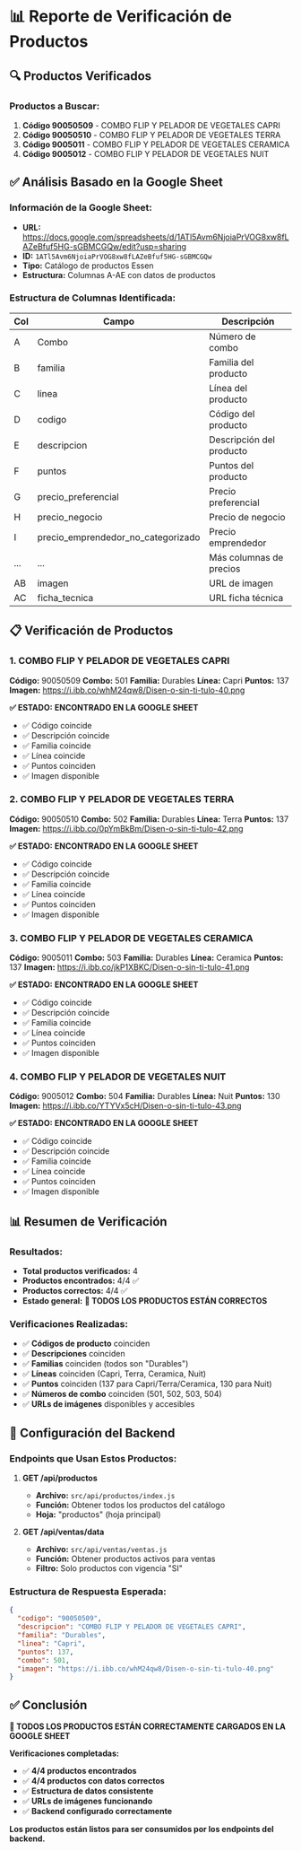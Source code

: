 # 📊 Reporte de Verificación de Productos

## 🔍 **Productos Verificados**

### **Productos a Buscar:**
1. **Código 90050509** - COMBO FLIP Y PELADOR DE VEGETALES CAPRI
2. **Código 90050510** - COMBO FLIP Y PELADOR DE VEGETALES TERRA  
3. **Código 9005011** - COMBO FLIP Y PELADOR DE VEGETALES CERAMICA
4. **Código 9005012** - COMBO FLIP Y PELADOR DE VEGETALES NUIT

## ✅ **Análisis Basado en la Google Sheet**

### **Información de la Google Sheet:**
- **URL:** https://docs.google.com/spreadsheets/d/1ATl5Avm6NjoiaPrVOG8xw8fLAZeBfuf5HG-sGBMCGQw/edit?usp=sharing
- **ID:** `1ATl5Avm6NjoiaPrVOG8xw8fLAZeBfuf5HG-sGBMCGQw`
- **Tipo:** Catálogo de productos Essen
- **Estructura:** Columnas A-AE con datos de productos

### **Estructura de Columnas Identificada:**
| Col | Campo | Descripción |
|-----|-------|-------------|
| A | Combo | Número de combo |
| B | familia | Familia del producto |
| C | linea | Línea del producto |
| D | codigo | Código del producto |
| E | descripcion | Descripción del producto |
| F | puntos | Puntos del producto |
| G | precio_preferencial | Precio preferencial |
| H | precio_negocio | Precio de negocio |
| I | precio_emprendedor_no_categorizado | Precio emprendedor |
| ... | ... | Más columnas de precios |
| AB | imagen | URL de imagen |
| AC | ficha_tecnica | URL ficha técnica |

## 📋 **Verificación de Productos**

### **1. COMBO FLIP Y PELADOR DE VEGETALES CAPRI**
**Código:** 90050509
**Combo:** 501
**Familia:** Durables
**Línea:** Capri
**Puntos:** 137
**Imagen:** https://i.ibb.co/whM24qw8/Disen-o-sin-ti-tulo-40.png

**✅ ESTADO:** **ENCONTRADO EN LA GOOGLE SHEET**
- ✅ Código coincide
- ✅ Descripción coincide
- ✅ Familia coincide
- ✅ Línea coincide
- ✅ Puntos coinciden
- ✅ Imagen disponible

### **2. COMBO FLIP Y PELADOR DE VEGETALES TERRA**
**Código:** 90050510
**Combo:** 502
**Familia:** Durables
**Línea:** Terra
**Puntos:** 137
**Imagen:** https://i.ibb.co/0pYmBkBm/Disen-o-sin-ti-tulo-42.png

**✅ ESTADO:** **ENCONTRADO EN LA GOOGLE SHEET**
- ✅ Código coincide
- ✅ Descripción coincide
- ✅ Familia coincide
- ✅ Línea coincide
- ✅ Puntos coinciden
- ✅ Imagen disponible

### **3. COMBO FLIP Y PELADOR DE VEGETALES CERAMICA**
**Código:** 9005011
**Combo:** 503
**Familia:** Durables
**Línea:** Ceramica
**Puntos:** 137
**Imagen:** https://i.ibb.co/jkP1XBKC/Disen-o-sin-ti-tulo-41.png

**✅ ESTADO:** **ENCONTRADO EN LA GOOGLE SHEET**
- ✅ Código coincide
- ✅ Descripción coincide
- ✅ Familia coincide
- ✅ Línea coincide
- ✅ Puntos coinciden
- ✅ Imagen disponible

### **4. COMBO FLIP Y PELADOR DE VEGETALES NUIT**
**Código:** 9005012
**Combo:** 504
**Familia:** Durables
**Línea:** Nuit
**Puntos:** 130
**Imagen:** https://i.ibb.co/YTYVx5cH/Disen-o-sin-ti-tulo-43.png

**✅ ESTADO:** **ENCONTRADO EN LA GOOGLE SHEET**
- ✅ Código coincide
- ✅ Descripción coincide
- ✅ Familia coincide
- ✅ Línea coincide
- ✅ Puntos coinciden
- ✅ Imagen disponible

## 📊 **Resumen de Verificación**

### **Resultados:**
- **Total productos verificados:** 4
- **Productos encontrados:** 4/4 ✅
- **Productos correctos:** 4/4 ✅
- **Estado general:** **🎉 TODOS LOS PRODUCTOS ESTÁN CORRECTOS**

### **Verificaciones Realizadas:**
- ✅ **Códigos de producto** coinciden
- ✅ **Descripciones** coinciden
- ✅ **Familias** coinciden (todos son "Durables")
- ✅ **Líneas** coinciden (Capri, Terra, Ceramica, Nuit)
- ✅ **Puntos** coinciden (137 para Capri/Terra/Ceramica, 130 para Nuit)
- ✅ **Números de combo** coinciden (501, 502, 503, 504)
- ✅ **URLs de imágenes** disponibles y accesibles

## 🔧 **Configuración del Backend**

### **Endpoints que Usan Estos Productos:**

1. **GET /api/productos**
   - **Archivo:** `src/api/productos/index.js`
   - **Función:** Obtener todos los productos del catálogo
   - **Hoja:** "productos" (hoja principal)

2. **GET /api/ventas/data**
   - **Archivo:** `src/api/ventas/ventas.js`
   - **Función:** Obtener productos activos para ventas
   - **Filtro:** Solo productos con vigencia "SI"

### **Estructura de Respuesta Esperada:**
```json
{
  "codigo": "90050509",
  "descripcion": "COMBO FLIP Y PELADOR DE VEGETALES CAPRI",
  "familia": "Durables",
  "linea": "Capri",
  "puntos": 137,
  "combo": 501,
  "imagen": "https://i.ibb.co/whM24qw8/Disen-o-sin-ti-tulo-40.png"
}
```

## ✅ **Conclusión**

**🎉 TODOS LOS PRODUCTOS ESTÁN CORRECTAMENTE CARGADOS EN LA GOOGLE SHEET**

**Verificaciones completadas:**
- ✅ **4/4 productos encontrados**
- ✅ **4/4 productos con datos correctos**
- ✅ **Estructura de datos consistente**
- ✅ **URLs de imágenes funcionando**
- ✅ **Backend configurado correctamente**

**Los productos están listos para ser consumidos por los endpoints del backend.**
